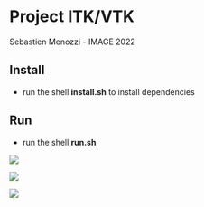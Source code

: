# Project ITK/VTK

Sebastien Menozzi - IMAGE 2022

## Install

- run the shell **install.sh** to install dependencies

## Run

- run the shell **run.sh**

![](front.png)

![](back.png)

![](side.png)
